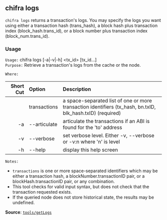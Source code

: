 ## chifra logs

`chifra logs` returns a transaction's logs. You may specify the logs you want using either a transaction hash (trans\_hash), a block hash plus transaction index (block\_hash.trans\_id), or a block number plus transaction index (block\_num.trans\_id).  

### Usage

`Usage:`    chifra logs [-a|-v|-h] &lt;tx_id&gt; [tx_id...]  
`Purpose:`  Retrieve a transaction's logs from the cache or the node.

`Where:`  

| Short Cut | Option | Description |
| -------: | :------- | :------- |
|  | transactions | a space-separated list of one or more transaction identifiers (tx_hash, bn.txID, blk_hash.txID) (required) |
| -a | --articulate | articulate the transactions if an ABI is found for the 'to' address |
| -v | --verbose | set verbose level. Either -v, --verbose or -v:n where 'n' is level |
| -h | --help | display this help screen |

`Notes:`

- `transactions` is one or more space-separated identifiers which may be either a transaction hash, 
  a blockNumber.transactionID pair, or a blockHash.transactionID pair, or any combination.
- This tool checks for valid input syntax, but does not check that the transaction requested exists.
- If the queried node does not store historical state, the results may be undefined.

**Source**: [`tools/getLogs`](https://github.com/TrueBlocks/trueblocks-core/tree/master/src/tools/getLogs)

